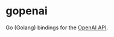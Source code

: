 # gopenai

Go (Golang) bindings for the [OpenAI API](https://beta.openai.com/docs/api-reference/introduction).
